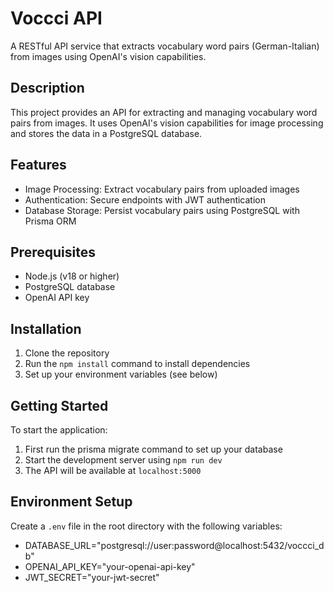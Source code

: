 # Voccci API

A RESTful API service that extracts vocabulary word pairs (German-Italian) from images using OpenAI's vision capabilities.

## Description

This project provides an API for extracting and managing vocabulary word pairs from images. It uses OpenAI's vision capabilities for image processing and stores the data in a PostgreSQL database.

## Features

- Image Processing: Extract vocabulary pairs from uploaded images
- Authentication: Secure endpoints with JWT authentication 
- Database Storage: Persist vocabulary pairs using PostgreSQL with Prisma ORM

## Prerequisites

- Node.js (v18 or higher)
- PostgreSQL database
- OpenAI API key

## Installation

1. Clone the repository
2. Run the `npm install` command to install dependencies
3. Set up your environment variables (see below)

## Getting Started

To start the application:

1. First run the prisma migrate command to set up your database
2. Start the development server using `npm run dev`
3. The API will be available at `localhost:5000`

## Environment Setup

Create a `.env` file in the root directory with the following variables:
- DATABASE_URL="postgresql://user:password@localhost:5432/voccci_db"
- OPENAI_API_KEY="your-openai-api-key"
- JWT_SECRET="your-jwt-secret"
